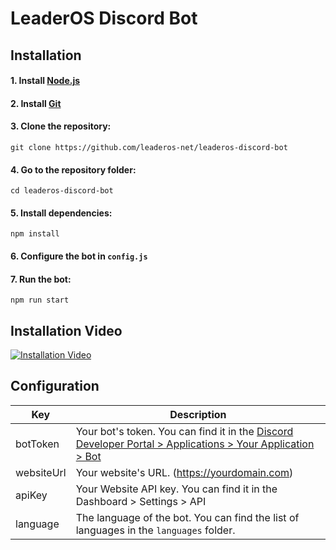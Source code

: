 # LeaderOS Discord Bot

## Installation

#### 1. Install [Node.js](https://nodejs.org/en/download/)

#### 2. Install [Git](https://git-scm.com/downloads)

#### 3. Clone the repository:

```
git clone https://github.com/leaderos-net/leaderos-discord-bot
```

#### 4. Go to the repository folder:

```
cd leaderos-discord-bot
```

#### 5. Install dependencies:

```
npm install
```

#### 6. Configure the bot in `config.js`

#### 7. Run the bot:

```
npm run start
```

## Installation Video

[![Installation Video](https://img.youtube.com/vi/9QX0Z6Q4Zq0/0.jpg)](https://www.youtube.com/watch?v=9QX0Z6Q4Zq0)

## Configuration

| Key        | Description                                                                                                                                              |
| ---------- | -------------------------------------------------------------------------------------------------------------------------------------------------------- |
| botToken   | Your bot's token. You can find it in the [Discord Developer Portal > Applications > Your Application > Bot](https://discord.com/developers/applications) |
| websiteUrl | Your website's URL. (https://yourdomain.com)                                                                                                             |
| apiKey     | Your Website API key. You can find it in the Dashboard > Settings > API                                                                                  |
| language   | The language of the bot. You can find the list of languages in the `languages` folder.                                                                   |
